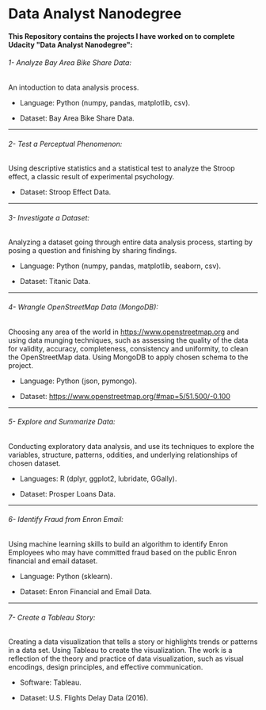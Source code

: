 # Data Analyst Nanodegree

#### This Repository contains the projects I have worked on to complete Udacity "Data Analyst Nanodegree": 

###### 1- Analyze Bay Area Bike Share Data: 
An intoduction to data analysis process. 

* Language: Python (numpy, pandas, matplotlib, csv).

* Dataset: Bay Area Bike Share Data.

---

###### 2- Test a Perceptual Phenomenon:
Using descriptive statistics and a statistical test to analyze the Stroop effect, a classic result of experimental psychology.

* Dataset: Stroop Effect Data.

---

###### 3- Investigate a Dataset:
Analyzing a dataset going through entire data analysis process, starting by posing a question and finishing by sharing findings.

* Language: Python (numpy, pandas, matplotlib, seaborn, csv).

* Dataset: Titanic Data.

---

###### 4- Wrangle OpenStreetMap Data (MongoDB): 
Choosing any area of the world in https://www.openstreetmap.org and using data munging techniques, such as assessing the quality of the data for validity, accuracy, completeness, consistency and uniformity, to clean the OpenStreetMap data. Using MongoDB to apply chosen schema to the project.

* Language: Python (json, pymongo).

* Dataset: https://www.openstreetmap.org/#map=5/51.500/-0.100

---

###### 5- Explore and Summarize Data: 
Conducting exploratory data analysis, and use its techniques to explore the variables, structure, patterns, oddities, and underlying relationships of chosen dataset.

* Languages: R (dplyr, ggplot2, lubridate, GGally).

* Dataset: Prosper Loans Data. 

---

###### 6- Identify Fraud from Enron Email:
Using machine learning skills to build an algorithm to identify Enron Employees who may have committed fraud based on the public Enron financial and email dataset.

* Language: Python (sklearn).

* Dataset: Enron Financial and Email Data.

---

###### 7- Create a Tableau Story: 
Creating a data visualization that tells a story or highlights trends or patterns in a data set. Using Tableau to create the visualization. The work is a reflection of the theory and practice of data visualization, such as visual encodings, design principles, and effective communication.

* Software: Tableau.

* Dataset: U.S. Flights Delay Data (2016). 
